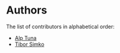 # Authors

The list of contributors in alphabetical order:

- [Alp Tuna](https://orcid.org/0009-0001-1915-3993)
- [Tibor Simko](https://orcid.org/0000-0001-7202-5803)
